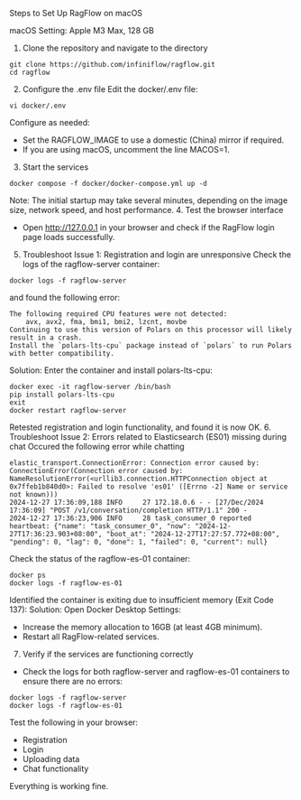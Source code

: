 Steps to Set Up RagFlow on macOS 

macOS Setting: Apple M3 Max, 128 GB 

1. Clone the repository and navigate to the directory
```shell
git clone https://github.com/infiniflow/ragflow.git
cd ragflow
```
2. Configure the .env file
Edit the docker/.env file:
```shell
vi docker/.env
```
Configure as needed:
- Set the RAGFLOW_IMAGE to use a domestic (China) mirror if required.
- If you are using macOS, uncomment the line MACOS=1.
3. Start the services
```shell
docker compose -f docker/docker-compose.yml up -d
```
Note: The initial startup may take several minutes, depending on the image size, network speed, and host performance.
4. Test the browser interface
- Open http://127.0.0.1 in your browser and check if the RagFlow login page loads successfully.
5. Troubleshoot Issue 1: Registration and login are unresponsive
Check the logs of the ragflow-server container:
```shell
docker logs -f ragflow-server
```
and found the following error:
```shell
The following required CPU features were not detected:
    avx, avx2, fma, bmi1, bmi2, lzcnt, movbe
Continuing to use this version of Polars on this processor will likely result in a crash.
Install the `polars-lts-cpu` package instead of `polars` to run Polars with better compatibility.
```
Solution: Enter the container and install polars-lts-cpu:
```shell
docker exec -it ragflow-server /bin/bash
pip install polars-lts-cpu
exit
docker restart ragflow-server
```
Retested registration and login functionality, and found it is now OK. 
6. Troubleshoot Issue 2: Errors related to Elasticsearch (ES01) missing during chat
Occured the following error while chatting
```
elastic_transport.ConnectionError: Connection error caused by: ConnectionError(Connection error caused by: NameResolutionError(<urllib3.connection.HTTPConnection object at 0x7ffeb1b840d0>: Failed to resolve 'es01' ([Errno -2] Name or service not known)))
2024-12-27 17:36:09,188 INFO     27 172.18.0.6 - - [27/Dec/2024 17:36:09] "POST /v1/conversation/completion HTTP/1.1" 200 -
2024-12-27 17:36:23,906 INFO     28 task_consumer_0 reported heartbeat: {"name": "task_consumer_0", "now": "2024-12-27T17:36:23.903+08:00", "boot_at": "2024-12-27T17:27:57.772+08:00", "pending": 0, "lag": 0, "done": 1, "failed": 0, "current": null}
```
Check the status of the ragflow-es-01 container:
```shell
docker ps
docker logs -f ragflow-es-01
```
Identified the container is exiting due to insufficient memory (Exit Code 137):
Solution: Open Docker Desktop Settings:
- Increase the memory allocation to 16GB (at least 4GB minimum).
- Restart all RagFlow-related services.
7. Verify if the services are functioning correctly
- Check the logs for both ragflow-server and ragflow-es-01 containers to ensure there are no errors:
```shell
docker logs -f ragflow-server
docker logs -f ragflow-es-01
```
Test the following in your browser:
- Registration
- Login
- Uploading data
- Chat functionality

Everything is working fine.
